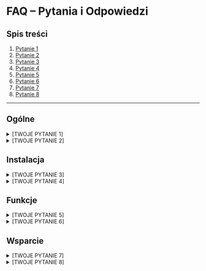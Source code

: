 # FAQ – Pytania i Odpowiedzi

## Spis treści
1. [Pytanie 1](#pytanie-1)
2. [Pytanie 2](#pytanie-2)
3. [Pytanie 3](#pytanie-3)
4. [Pytanie 4](#pytanie-4)
5. [Pytanie 5](#pytanie-5)
6. [Pytanie 6](#pytanie-6)
7. [Pytanie 7](#pytanie-7)
8. [Pytanie 8](#pytanie-8)

---

## Ogólne

<details>
  <summary id="pytanie-1">[TWOJE PYTANIE 1]</summary>
  [TWOJA ODPOWIEDŹ 1]
</details>

<details>
  <summary id="pytanie-2">[TWOJE PYTANIE 2]</summary>
  [TWOJA ODPOWIEDŹ 2]
</details>

## Instalacja

<details>
  <summary id="pytanie-3">[TWOJE PYTANIE 3]</summary>
  [TWOJA ODPOWIEDŹ 3]
</details>

<details>
  <summary id="pytanie-4">[TWOJE PYTANIE 4]</summary>
  [TWOJA ODPOWIEDŹ 4]
</details>

## Funkcje

<details>
  <summary id="pytanie-5">[TWOJE PYTANIE 5]</summary>
  [TWOJA ODPOWIEDŹ 5]
</details>

<details>
  <summary id="pytanie-6">[TWOJE PYTANIE 6]</summary>
  [TWOJA ODPOWIEDŹ 6]
</details>

## Wsparcie

<details>
  <summary id="pytanie-7">[TWOJE PYTANIE 7]</summary>
  [TWOJA ODPOWIEDŹ 7]
</details>

<details>
  <summary id="pytanie-8">[TWOJE PYTANIE 8]</summary>
  [TWOJA ODPOWIEDŹ 8]
</details>
